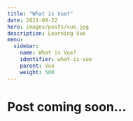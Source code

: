 ```yaml
---
title: "What is Vue?"
date: 2021-09-22
hero: images/posts/vue.jpg
description: Learning Vue
menu:
  sidebar:
    name: What is Vue?
    identifier: what-is-vue
    parent: Vue
    weight: 500
---
```

# Post coming soon...
